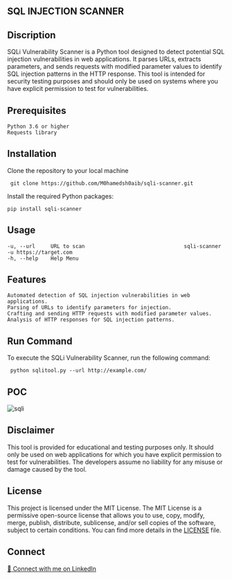 ## SQL INJECTION SCANNER

## Discription
SQLi Vulnerability Scanner is a Python tool designed to detect potential SQL injection vulnerabilities in web applications. It parses URLs, extracts parameters, and sends requests with modified parameter values to identify SQL injection patterns in the HTTP response. This tool is intended for security testing purposes and should only be used on systems where you have explicit permission to test for vulnerabilities.
 

## Prerequisites

    Python 3.6 or higher
    Requests library

## Installation

 Clone the repository to your local machine
 
     git clone https://github.com/M0hamedsh0aib/sqli-scanner.git

 Install the required Python packages:
 
    pip install sqli-scanner

 
## Usage 
    -u, --url     URL to scan                                sqli-scanner -u https://target.com  
    -h, --help    Help Menu

## Features

    Automated detection of SQL injection vulnerabilities in web applications.
    Parsing of URLs to identify parameters for injection.
    Crafting and sending HTTP requests with modified parameter values.
    Analysis of HTTP responses for SQL injection patterns.

## Run Command
To execute the SQLi Vulnerability Scanner, run the following command:

     python sqlitool.py --url http://example.com/

## POC 


![sqli](https://github.com/M0hamedsh0aib/sqli-scanner/assets/108838188/6148f421-de84-4831-9abc-cea89d942bb9)


## Disclaimer

This tool is provided for educational and testing purposes only. It should only be used on web applications for which you have explicit permission to test for vulnerabilities. The developers assume no liability for any misuse or damage caused by the tool.

## License

This project is licensed under the MIT License. The MIT License is a permissive open-source license that allows you to use, copy, modify, merge, publish, distribute, sublicense, and/or sell copies of the software, subject to certain conditions. You can find more details in the [LICENSE](LICENSE) file.

## Connect 
[🔗 Connect with me on LinkedIn](https://www.linkedin.com/in/mohamed-shoaib-9673771b3/)
